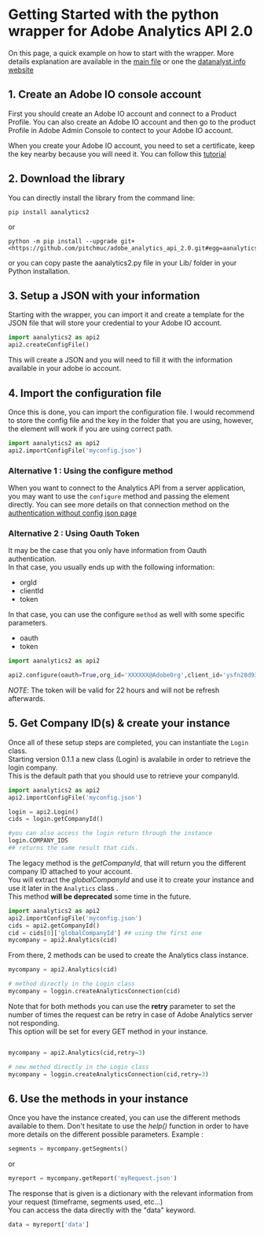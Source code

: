 # Getting Started with the python wrapper for Adobe Analytics API 2.0

On this page, a quick example on how to start with the wrapper.
More details explanation are available in the [main file](./main.md) or one the [datanalyst.info website](https://www.datanalyst.info/category/python/adobe-analytics-api-2-0/)

## 1. Create an Adobe IO console account

First you should create an Adobe IO account and connect to a Product Profile.
You can also create an Adobe IO account and then go to the product Profile in Adobe Admin Console to contect to your Adobe IO account.

When you create your Adobe IO account, you need to set a certificate, keep the key nearby because you will need it.
You can follow this [tutorial](https://www.datanalyst.info/python/adobe-io-user-management/adobe-io-jwt-authentication-with-python/)

## 2. Download the library

You can directly install the library from the command line:

```cli
pip install aanalytics2
```

or

```cli
python -m pip install --upgrade git+<https://github.com/pitchmuc/adobe_analytics_api_2.0.git#egg=aanalytics2>
```

or you can copy paste the aanalytics2.py file in your Lib/ folder in your Python installation.

## 3. Setup a JSON with your information

Starting with the wrapper, you can import it and create a template for the JSON file that will store your credential to your Adobe IO account.

```python
import aanalytics2 as api2
api2.createConfigFile()
```

This will create a JSON and you will need to fill it with the information available in your adobe io account.

## 4. Import the configuration file

Once this is done, you can import the configuration file.
I would recommend to store the config file and the key in the folder that you are using, however, the element will work if you are using correct path.

```python
import aanalytics2 as api2
api2.importConfigFile('myconfig.json')
```

### Alternative 1 : Using the configure method

When you want to connect to the Analytics API from a server application, you may want to use the `configure` method and passing the element directly.
You can see more details on that connection method on the [authentication without config json page](./authenticating_without_config_json.md)

### Alternative 2 : Using Oauth Token

It may be the case that you only have information from Oauth authentication.\
In that case, you usually ends up with the following information:

* orgId
* clientId
* token

In that case, you can use the configure `method` as well with some specific parameters.
* oauth
* token

```python
import aanalytics2 as api2

api2.configure(oauth=True,org_id='XXXXXX@AdobeOrg',client_id='ysfn28d938z2een27z4',token='myToken')
```

*NOTE*: The token will be valid for 22 hours and will not be refresh afterwards.

## 5. Get Company ID(s) & create your instance

Once all of these setup steps are completed, you can instantiate the `Login` class.\
Starting version 0.1.1 a new class (Login) is avalabile in order to retrieve the login company.\
This is the default path that you should use to retrieve your companyId.

```python
import aanalytics2 as api2
api2.importConfigFile('myconfig.json')

login = api2.Login()
cids = login.getCompanyId()

#you can also access the login return through the instance
login.COMPANY_IDS
## returns the same result that cids.
```

The legacy method is the _getCompanyId_, that will return you the different company ID attached to your account.\
You will extract the *globalCompanyId* and use it to create your instance and use it later in the `Analytics` class . \
This method **will be deprecated** some time in the future.

```python
import aanalytics2 as api2
api2.importConfigFile('myconfig.json')
cids = api2.getCompanyId()
cid = cids[0]['globalCompanyId'] ## using the first one
mycompany = api2.Analytics(cid)
```

From there, 2 methods can be used to create the Analytics class instance.

```python
mycompany = api2.Analytics(cid)

# method directly in the Login class
mycompany = loggin.createAnalyticsConnection(cid)

```

Note that for both methods you can use the **retry** parameter to set the number of times the request can be retry in case of Adobe Analytics server not responding.\
This option will be set for every GET method in your instance.

```python

mycompany = api2.Analytics(cid,retry=3)

# new method directly in the Login class
mycompany = loggin.createAnalyticsConnection(cid,retry=3)

```

## 6. Use the methods in your instance

Once you have the instance created, you can use the different methods available to them.
Don't hesitate to use the _help()_ function in order to have more details on the different possible parameters.
Example :

```python
segments = mycompany.getSegments()
```

or

```python
myreport = mycompany.getReport('myRequest.json')
```

The response that is given is a dictionary with the relevant information from your request (timeframe, segments used, etc...)\
You can access the data directly with the "data" keyword.

```python
data = myreport['data']
```
